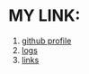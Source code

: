 # MY LINK:
1. [github profile](https://github.com/anindyasasriya)<br>
2. [logs](https://github.com/anindyasasriya/os212/blob/master/TXT/mylog.txt)<br>
3. [links](https://github.com/anindyasasriya/os212/blob/master/links.md#top-links-that-i-find-helpful-for-operating-sytem-subject)
